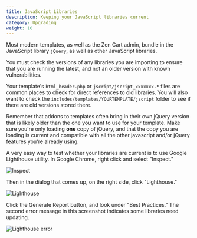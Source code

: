 ```yaml
---
title: JavaScript Libraries 
description: Keeping your JavaScript libraries current 
category: Upgrading
weight: 10 
---
```


Most modern templates, as well as the Zen Cart admin, bundle in the JavaScript library `jQuery`, as well as other JavaScript libraries. 

You must check the versions of any libraries you are importing to ensure that you are running the latest, and not an older version with known vulnerabilities.

Your template's `html_header.php` or `jscript/jscript_xxxxxxx.*` files are common places to check for direct references to old libraries.  You will also want to check the `includes/templates/YOURTEMPLATE/jscript` folder to see if there are old versions stored there. 

Remember that addons to templates often bring in their own jQuery version that is likely older than the one you want to use for your template. Make sure you're only loading **one** copy of jQuery, and that the copy you are loading is current and compatible with all the other javascript and/or jQuery features you're already using.

A very easy way to test whether your libraries are current is to use Google Lighthouse utility.  In Google Chrome, right click and select "Inspect." 

![Inspect](/images/browser_inspect.png)

Then in the dialog that comes up, on the right side, click "Lighthouse."

![Lighthouse](/images/lighthouse.png)

Click the Generate Report button, and look under "Best Practices."  The second error message in this screenshot indicates some libraries need updating. 

![Lighthouse error](/images/best_practices.png)

